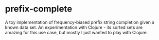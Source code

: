 # prefix-complete

A toy implementation of frequency-biased prefix string completion
given a known data set.  An experimentation with Clojure - its sorted
sets are amazing for this use case, but mostly I just wanted to play
with Clojure.
